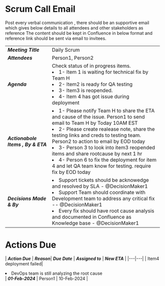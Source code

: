 # Scrum Call Email

Post every verbal communication , there should be an supportive email which gives below details to all attendees and other stakeholders as reference
The content should be kept in Confluence in below format and reference link should be sent via email to invitees. 

|  |  |
|---|---|
| ***Meeting Title***  | Daily Scrum |
| ***Attendees***| Person1, Person2 |
| ***Agenda*** | Check status of in progress items. <li> 1-  Item 1 is waiting for technical fix by Team H </li> <li> 2- Item2 is ready for QA testing</li><li> 3- Item3 is reopended.</li><li>4- Item 4 has got issue during deployment</li>  |
| ***Actionabole Items , By & ETA***    | <li>1- Please notify Team H to share the ETA and cause of the issue. Person1 to send email to Team H by Today 10AM EST </li>  <li>2- Please create realease note, share the testing links and creds to testing team. Person2 to action to email by EOD today </li>  <li>3- Person 3 to look into item3 reopended items and share rootcause by next 1 hr </li> <li>4- Person 6 to fix the deployment for item 4 and let QA team know for testing. require fix by EOD today</li> |
| ***Decisions Made & By*** | <li> Support tickets should be acknowedge and resolved by SLA - @DecisionMaker1  </li>  <li> Support Team should coordinate with Development team to address any critical fix -- @DecisionMaker1   </li>  <li> Every fix should have root cause analysis and documented in Confluence as Knowledge base - @DecisionMaker1  </li> |


# Actions Due

| ***Action Due***  | ***Reason***| ***Due Date*** | ***Assigned to*** | ***New ETA*** |
|---|---|
| Item4 deployment failed|<li> DevOps team is still analyzing the root cause</li>| ***01-Feb-2024*** | Person1 | 10-Feb-2024 |
